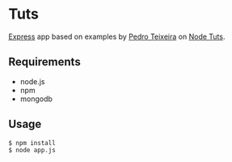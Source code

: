 # Tuts

[Express](http://expressjs.com/) app based on examples by [Pedro Teixeira](https://twitter.com/pedrogteixeira)
on [Node Tuts](http://nodetuts.com).

## Requirements

* node.js
* npm
* mongodb

## Usage

    $ npm install
    $ node app.js

